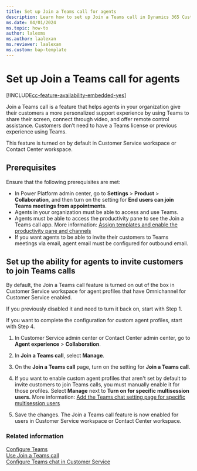 ```yaml
---
title: Set up Join a Teams call for agents
description: Learn how to set up Join a Teams call in Dynamics 365 Customer Service.
ms.date: 04/01/2024
ms.topic: how-to
author: lalexms
ms.author: laalexan
ms.reviewer: laalexan
ms.custom: bap-template
---
```


# Set up Join a Teams call for agents

[!INCLUDE[cc-feature-availability-embedded-yes](../../includes/cc-feature-availability.md)]

Join a Teams call is a feature that helps agents in your organization give their customers a more personalized support experience by using Teams to share their screen, connect through video, and offer remote control assistance. Customers don’t need to have a Teams license or previous experience using Teams.

This feature is turned on by default in Customer Service workspace or Contact Center workspace.

## Prerequisites

Ensure that the following prerequisites are met:

- In Power Platform admin center, go to **Settings** > **Product** > **Collaboration**, and then turn on the setting for **End users can join Teams meetings from appointments**. 
- Agents in your organization must be able to access and use Teams.
- Agents must be able to access the productivity pane to see the Join a Teams call app. More information: [Assign templates and enable the productivity pane and channels](create-agent-experience-profile.md#assign-users-templates-configure-productivity-pane-channels)
- If you want agents to be able to invite their customers to Teams meetings via email, agent email must be configured for outbound email.

## Set up the ability for agents to invite customers to join Teams calls

By default, the Join a Teams call feature is turned on out of the box in Customer Service workspace for agent profiles that have Omnichannel for Customer Service enabled.  

If you previously disabled it and need to turn it back on, start with Step 1.  

If you want to complete the configuration for custom agent profiles, start with Step 4. 
   
1. In Customer Service admin center or Contact Center admin center, go to **Agent experience** > **Collaboration**.
	
1. In **Join a Teams call**, select **Manage**.

1. On the **Join a Teams call** page, turn on the setting for **Join a Teams call**.

1. If you want to enable custom agent profiles that aren't set by default to invite customers to join Teams calls, you must manually enable it for those profiles. Select **Manage** next to **Turn on for specific multisession users.** More information: [Add the Teams chat setting page for specific multisession users](configure-teams-chat.md#add-the-teams-chat-settings-page-for-specific-multisession-users)

1. Save the changes. The Join a Teams call feature is now enabled for users in Customer Service workspace or Contact Center workspace.

### Related information

[Configure Teams ](../use/oc-customer-summary.md) <br>
[Use Join a Teams call](../use/join-a-teams-call.md) <br>
[Configure Teams chat in Customer Service](configure-teams-chat.md)
